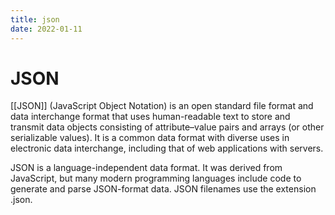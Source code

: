 ```yaml
---
title: json
date: 2022-01-11
---
```


# JSON
[[JSON]] (JavaScript Object Notation) is an open standard file format and data interchange format that uses human-readable text to store and transmit data objects consisting of attribute–value pairs and arrays (or other serializable values). It is a common data format with diverse uses in electronic data interchange, including that of web applications with servers.

JSON is a language-independent data format. It was derived from JavaScript, but many modern programming languages include code to generate and parse JSON-format data. JSON filenames use the extension .json.